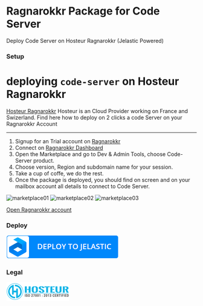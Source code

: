 # Ragnarokkr Package for Code Server

Deploy Code Server on Hosteur Ragnarokkr (Jelastic Powered)


### Setup 

# deploying `code-server` on Hosteur Ragnarokkr

[Hosteur Ragnarokkr](https://ragnarok.hosteur.com/) Hosteur is an Cloud Provider working on France and Swizerland.
Find here how to deploy on 2 clicks a code Server on your Ragnarokkr Account

---

1. Signup for an Trial account on [Ragnarokkr](https://manager.hosteur.com/#/ragnarok)
2. Connect on [Ragnarokkr Dashboard](https://app.rag-control.hosteur.com/)
3. Open the Marketplace and go to Dev & Admin Tools, choose Code-Server product.
4. Choose version, Region and subdomain name for your session.
5. Take a cup of coffe, we do the rest.
6. Once the package is deployed, you should find on screen and on your mailbox account all details to connect to Code Server.

![marketplace01](/images/doc1.png)
![marketplace02](/images/doc2.png)
![marketplace03](/images/doc3.png)

[Open Ragnarokkr account](https://ragnarok.hosteur.com/com)

### Deploy 

[![Deploy](https://github.com/jelastic-jps/git-push-deploy/raw/master/images/deploy-to-jelastic.png)](https://jelastic.com/install-application/?manifest=https://raw.githubusercontent.com/hosteur-sa-ch/rag_code-server/main/manifest.jps) 

### Legal

![Hosteur Logo](/images/logo-hosteur_2021.png)
